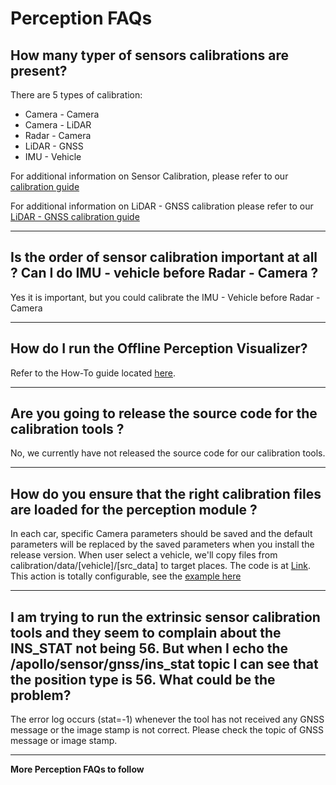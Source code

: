 # Perception FAQs

## How many typer of sensors calibrations are present?

There are 5 types of calibration:
* Camera - Camera
* Camera - LiDAR
* Radar - Camera
* LiDAR - GNSS
* IMU - Vehicle

For additional information on Sensor Calibration, please refer to our [calibration guide](https://github.com/ApolloAuto/apollo/blob/master/docs/quickstart/apollo_2_0_sensor_calibration_guide.md)

For additional information on LiDAR - GNSS calibration please refer to our [LiDAR - GNSS calibration guide](https://github.com/ApolloAuto/apollo/blob/r1.5.0/docs/quickstart/apollo_1_5_lidar_calibration_guide.md)

---
## Is the order of sensor calibration important at all ? Can I do IMU - vehicle before Radar - Camera ?

Yes it is important, but you could calibrate the IMU - Vehicle before Radar - Camera

---
## How do I run the Offline Perception Visualizer?

Refer to the How-To guide located [here](https://github.com/ApolloAuto/apollo/blob/master/docs/howto/how_to_run_offline_perception_visualizer.md).

---
## Are you going to release the source code for the calibration tools ?

No, we currently have not released the source code for our calibration tools.

---
## How do you ensure that the right calibration files are loaded for the perception module ?

In each car, specific Camera parameters should be saved and the default parameters will be replaced by the saved parameters when you install the release version.
When user select a vehicle, we'll copy files from calibration/data/[vehicle]/[src_data] to target places.
The code is at [Link](https://github.com/ApolloAuto/apollo/blob/master/modules/dreamview/backend/hmi/vehicle_manager.cc#L43).
This action is totally configurable, see the [example here](https://github.com/ApolloAuto/apollo/blob/master/modules/dreamview/conf/vehicle_data.pb.txt)

---

## I am trying to run the extrinsic sensor calibration tools and they seem to complain about the INS_STAT not being 56. But when I echo the /apollo/sensor/gnss/ins_stat topic I can see that the position type is 56. What could be the problem?

The error log occurs (stat=-1) whenever the tool has not received any GNSS message or the image stamp is not correct. Please check the topic of GNSS message or image stamp.

---
**More Perception FAQs to follow**
